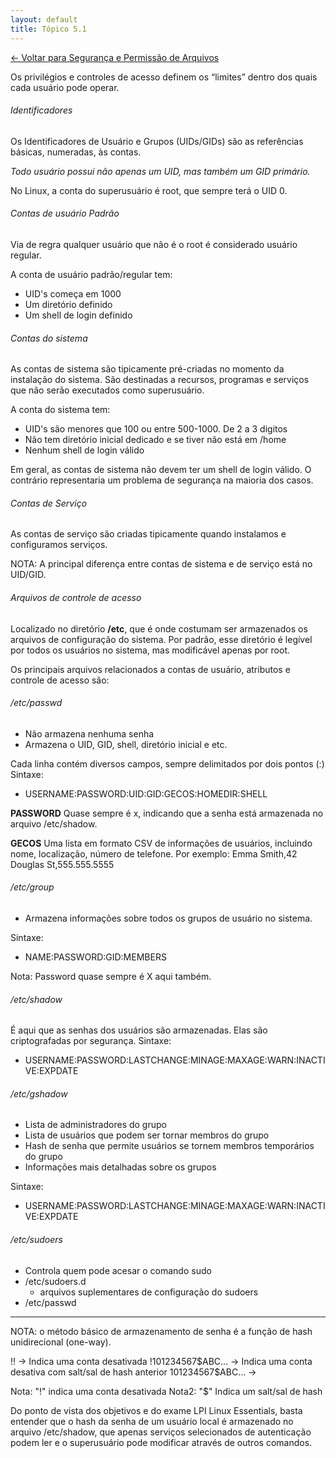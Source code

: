 ```yaml
---
layout: default 
title: Tópico 5.1
---
```


[← Voltar para Segurança e Permissão de Arquivos](/linux-essentials/01-book-lpi/Topico-05-Seguranca-e-Permissao-de-Arquivos/)

Os privilégios e controles de acesso definem os “limites” dentro dos quais cada usuário
pode operar.

###### Identificadores
Os Identificadores de Usuário e Grupos (UIDs/GIDs) são as referências básicas, numeradas, às
contas.

*Todo usuário possui não apenas um UID, mas também um GID primário.*

No Linux, a conta do superusuário é root, que sempre terá o UID 0.

###### Contas de usuário Padrão
Via de regra qualquer usuário que não é o root é considerado usuário regular.

A conta de usuário padrão/regular tem:
* UID's começa em 1000
* Um diretório definido
* Um shell de login definido

###### Contas do sistema
As contas de sistema são tipicamente pré-criadas no momento da instalação do sistema. São
destinadas a recursos, programas e serviços que não serão executados como superusuário.

A conta  do sistema tem:
* UID's são menores que 100 ou entre 500-1000. De 2 a 3 digitos
* Não tem diretório inicial dedicado e se tiver não está em /home
* Nenhum shell de login válido

Em geral, as contas de sistema não devem ter um shell de login válido. O contrário representaria
um problema de segurança na maioria dos casos.

###### Contas de Serviço
As contas de serviço são criadas tipicamente quando instalamos e configuramos serviços.

NOTA: A principal diferença entre contas de sistema e de serviço está no UID/GID.

###### Arquivos de controle de acesso
Localizado no diretório **/etc**, que é onde costumam ser armazenados os arquivos de configuração do sistema. Por padrão,
esse diretório é legível por todos os usuários no sistema, mas modificável apenas por root.

Os principais arquivos relacionados a contas de usuário, atributos e controle de acesso são:

###### /etc/passwd
  * Não armazena nenhuma senha
  * Armazena o UID, GID, shell, diretório inicial e etc.

Cada linha contém diversos campos, sempre delimitados por dois pontos (:)
Sintaxe:
- USERNAME:PASSWORD:UID:GID:GECOS:HOMEDIR:SHELL

**PASSWORD**
Quase sempre é x, indicando que a senha está armazenada no arquivo /etc/shadow.

**GECOS**
Uma lista em formato CSV de informações de usuários, incluindo nome, localização, número de
telefone. Por exemplo: Emma Smith,42 Douglas St,555.555.5555


###### /etc/group
  * Armazena informações sobre todos os grupos de usuário no sistema.

Sintaxe:
- NAME:PASSWORD:GID:MEMBERS

Nota: Password quase sempre é X aqui também.

###### /etc/shadow
É aqui que as senhas dos usuários são armazenadas. Elas são criptografadas por segurança.
Sintaxe:
- USERNAME:PASSWORD:LASTCHANGE:MINAGE:MAXAGE:WARN:INACTIVE:EXPDATE

###### /etc/gshadow
  * Lista de administradores do grupo
  * Lista de usuários que podem ser tornar membros do grupo
  * Hash de senha que permite usuários se tornem membros temporários do grupo
  * Informações mais detalhadas sobre os grupos

Sintaxe:
- USERNAME:PASSWORD:LASTCHANGE:MINAGE:MAXAGE:WARN:INACTIVE:EXPDATE

###### /etc/sudoers
  * Controla quem pode acesar o comando sudo
* /etc/sudoers.d
  * arquivos suplementares de configuração do sudoers
* /etc/passwd
------------
NOTA: o método básico de armazenamento de senha é a função de hash unidirecional (one-way).

!! -> Indica uma conta desativada
!$1$01234567$ABC… -> Indica uma conta desativa com salt/sal de hash anterior
$1$01234567$ABC…  -> 

Nota: "!" indica uma conta desativada
Nota2: "$" Indica um salt/sal de hash

Do ponto de vista dos objetivos e do exame LPI Linux Essentials, basta entender que o hash da
senha de um usuário local é armazenado no arquivo /etc/shadow, que apenas serviços
selecionados de autenticação podem ler e o superusuário pode modificar através de outros
comandos.